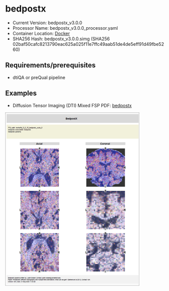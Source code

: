 # bedpostx

- Current Version: bedpostx_v3.0.0
- Processor Name: bedpostx_v3.0.0_processor.yaml
- Container Location: [Docker](https://hub.docker.com/r/justinblaber/bedpostx/tags/)
- SHA256 Hash: bedpostx_v3.0.0.simg (SHA256 02baf50cafc8213790eac625a025f11e7ffc49aab51de4de5eff91d49fbe5260)


## Requirements/prerequisites


- dtiQA or preQual pipeline

## Examples

- Diffusion Tensor Imaging (DTI) Mixed FSP PDF: [bedpostx](pdfs/bedpostx.pdf)
<img src="images/bedpostx.png" width="425" height="550">
